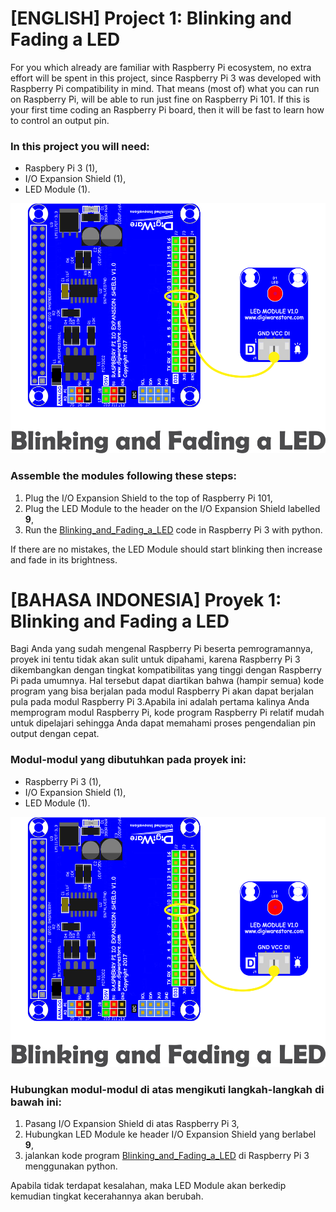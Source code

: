 # [ENGLISH] Project 1: Blinking and Fading a LED
For you which already are familiar with  Raspberry Pi ecosystem, no extra effort will be spent in this project, since Raspberry Pi 3 
was developed with  Raspberry Pi compatibility in mind. That means (most of) what you can run on Raspberry Pi, will be able to run just fine on  Raspberry Pi 
101. If this is your first time coding an  Raspberry Pi board, then it will be fast to learn how to control an output pin.

### In this project you will need:
* Raspbery Pi 3 (1),
* I/O Expansion Shield (1),
* LED Module (1).

<img src="/images/blinking and fading LED.png" height="400">

### Assemble the modules following these steps:
1. Plug the I/O Expansion Shield to the top of  Raspberry Pi 101,
2. Plug the LED Module to the header on the I/O Expansion Shield labelled **9**,
3. Run the [Blinking_and_Fading_a_LED](/01_Blinking_and_Fading_a_LED/Blinking_and_Fading_a_LED) code in Raspberry Pi 3 with python. 

If there are no mistakes, the LED Module should start blinking then increase and fade in its brightness.

# [BAHASA INDONESIA] Proyek 1: Blinking and Fading a LED
Bagi Anda yang sudah mengenal  Raspberry Pi beserta pemrogramannya, proyek ini tentu tidak akan sulit untuk dipahami, karena Raspberry Pi 3
dikembangkan dengan tingkat kompatibilitas yang tinggi dengan  Raspberry Pi pada umumnya. Hal tersebut dapat diartikan bahwa (hampir semua) 
kode program yang bisa berjalan pada modul  Raspberry Pi akan dapat berjalan pula pada modul Raspberry Pi 3.Apabila ini adalah pertama kalinya 
Anda memprogram modul Raspberry Pi, kode program  Raspberry Pi relatif mudah untuk dipelajari 
sehingga Anda dapat memahami proses pengendalian pin output dengan cepat.

### Modul-modul yang dibutuhkan pada proyek ini:
* Raspberry Pi 3 (1),
* I/O Expansion Shield (1),
* LED Module (1).

<img src="/images/blinking and fading LED.png" height="400">

### Hubungkan modul-modul di atas mengikuti langkah-langkah di bawah ini:
1. Pasang I/O Expansion Shield di atas Raspberry Pi 3,
2. Hubungkan LED Module ke header I/O Expansion Shield yang berlabel **9**,
3. jalankan kode program [Blinking_and_Fading_a_LED](/01_Blinking_and_Fading_a_LED/Blinking_and_Fading_a_LED) di Raspberry Pi 3 menggunakan python. 

Apabila tidak terdapat kesalahan, maka LED Module akan berkedip kemudian tingkat kecerahannya akan berubah.
